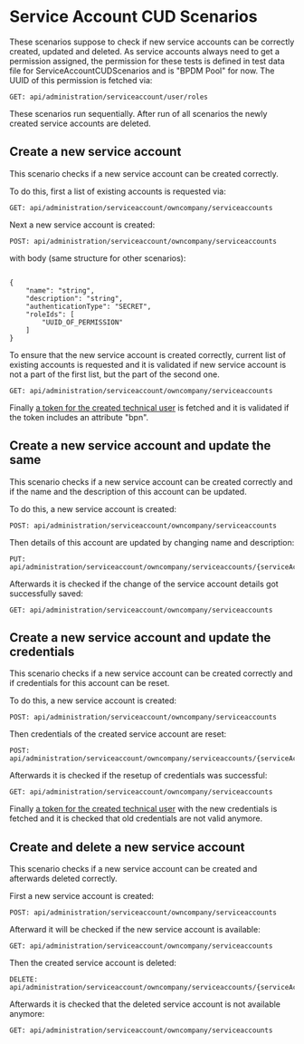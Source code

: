 ﻿# Service Account CUD Scenarios

These scenarios suppose to check if new service accounts can be correctly created, updated and deleted. As service
accounts always need to get a permission assigned, the permission for these tests is defined in test data file for
ServiceAccountCUDScenarios and is "BPDM Pool" for now. The UUID of this permission is fetched via:

```
GET: api/administration/serviceaccount/user/roles
```

These scenarios run sequentially. After run of all scenarios the newly created service accounts are deleted.

## Create a new service account

This scenario checks if a new service account can be created correctly.

To do this, first a list of existing accounts is requested via:

```
GET: api/administration/serviceaccount/owncompany/serviceaccounts
```

Next a new service account is created:

```
POST: api/administration/serviceaccount/owncompany/serviceaccounts
```

with body (same structure for other scenarios):

```

{
    "name": "string",
    "description": "string",
    "authenticationType": "SECRET",
    "roleIds": [
        "UUID_OF_PERMISSION"
    ]
}
```

To ensure that the new service account is created correctly, current list of existing accounts is requested and it is
validated if new service account is not a part of the first list, but the part of the second one.

```
GET: api/administration/serviceaccount/owncompany/serviceaccounts
```

Finally [a token for the created technical user](../../03.%20User%20Management/03.%20Technical%20User/05.%20FAQ.md) is
fetched and it is validated if the token includes an attribute "bpn".

## Create a new service account and update the same

This scenario checks if a new service account can be created correctly and if the name and the description of this
account can be updated.

To do this, a new service account is created:

```
POST: api/administration/serviceaccount/owncompany/serviceaccounts
```

Then details of this account are updated by changing name and description:

```
PUT: api/administration/serviceaccount/owncompany/serviceaccounts/{serviceAccountId}
```

Afterwards it is checked if the change of the service account details got successfully saved:

```
GET: api/administration/serviceaccount/owncompany/serviceaccounts
```

## Create a new service account and update the credentials

This scenario checks if a new service account can be created correctly and if credentials for this account can be reset.

To do this, a new service account is created:

```
POST: api/administration/serviceaccount/owncompany/serviceaccounts
```

Then credentials of the created service account are reset:

```
POST: api/administration/serviceaccount/owncompany/serviceaccounts/{serviceAccountId}/resetCredentials
```

Afterwards it is checked if the resetup of credentials was successful:

```
GET: api/administration/serviceaccount/owncompany/serviceaccounts
```

Finally [a token for the created technical user](../../03.%20User%20Management/03.%20Technical%20User/05.%20FAQ.md) with
the new credentials is fetched and it is checked that old credentials are not valid anymore.

## Create and delete a new service account

This scenario checks if a new service account can be created and afterwards deleted correctly.

First a new service account is created:

```
POST: api/administration/serviceaccount/owncompany/serviceaccounts
```

Afterward it will be checked if the new service account is available:

```
GET: api/administration/serviceaccount/owncompany/serviceaccounts
```

Then the created service account is deleted:

```
DELETE: api/administration/serviceaccount/owncompany/serviceaccounts/{serviceAccountId}
```

Afterwards it is checked that the deleted service account is not available anymore:

```
GET: api/administration/serviceaccount/owncompany/serviceaccounts
```
